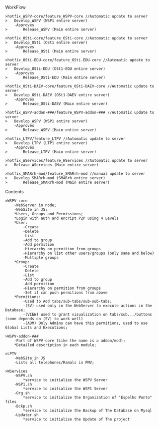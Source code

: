 WorkFlow

	>hotfix_WSPV-core/feature_WSPV-core //Automatic update to server
	>	Develop_WSPV (WSP1 entire server)
		-Approves
	>		Release_WSPV (Main entire server)

	>hotfix_OSti-core/feature_OSti-core //Automatic update to server
	>	Develop_OSti (OSt1 entire server)
		-Approves
	>		Release_OSti (Main entire server)

	>hotfix_OSti-EDU-core/feature_OSti-EDU-core //Automatic update to server
	>	Develop_OSti-EDU (OSt1-EDU entire server)
		-Approves
	>		Release_OSti-EDU (Main entire server)

	>hotfix_OSti-DAEV-core/feature_OSti-DAEV-core //Automatic update to server
	>	Develop_OSti-DAEV (OSt1-DAEV entire server)
		-Approves
	>		Release_OSti-DAEV (Main entire server)

	>hotfix_WSPV-addon-###/feature_WSPV-addon-### //Automatic update to server
	>	Develop_WSPV (WSP1 entire server)
		-Approves
	>		Release_WSPV (Main entire server)

	>hotfix_LTPV/feature_LTPV //Automatic update to server
	>	Develop_LTPV (LTP1 entire server)
		-Approves
	>		Release_LTPV (Main entire server)

	>hotfix_WServices/feature_WServices //Automatic update to server
	>	Release_WServices (Main entire server)

	>hotfix_SMARrh-mod/feature_SMARrh-mod //manual update to server
	>	Develop_SMARrh-mod (SMARrh entire server)
	>		Release_SMARrh-mod (Main entire server)

Contents
	
	>WSPV-core
		-WebServer in node;
		-WebSite in JS;
		*Users, Groups and Permissions;
		*Login with auth and encript P2P using 4 Levels
		*User:
			-Create
			-Delete
			-List
			-Add to group
			-Add permition
			-Hierarchy on permition from groups
			-Hierarchy on list other users/groups (only same and below)
			-Multiple groups
		*Group:
			-Create
			-Delete
			-List
			-Add to group
			-Add permition
			-Hierarchy on permition from groups
			-Set if can push permitions from above
		*Permitions:
			-Used to Add tabs/sub-tabs/sub-sub-tabs;
			-(SV) used only in the WebServer to execute actions in the Database;
			-(VIEW) used to grant visualization on tabs/sub.../buttons (some depends on (SV) to work well)
			-(ADM) Only Admins can have this permitions, used to use Global Lists and Executions;

	>WSPV-addon-###
		-Part of WSPV-core (Like the name is a addon/mod);
		*Detailed description in each module;

	>LPTV
		-WebSite in JS
		-Lists all telephones/Ramals in PMV;

	>WServices
		-WSPV.sh
			*service to initialize the WSPV Server
		-WSP1.sh
			*service to initialize the WSP1 Server
		-Org.sh
			*service to initialize the Organization of "Espelho Ponto" files
		-Bckp.sh
			*service to initialize the Backup of The Database on Mysql
		-Updater.sh
			*service to initialize the Update of The project
